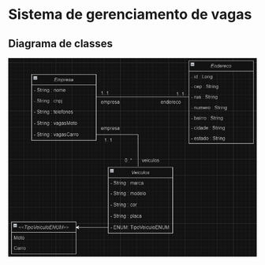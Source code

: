 # Sistema de gerenciamento de vagas

## Diagrama de classes
![Modelagem_do_Sistema.png](Modelagem_do_Sistema.png)
